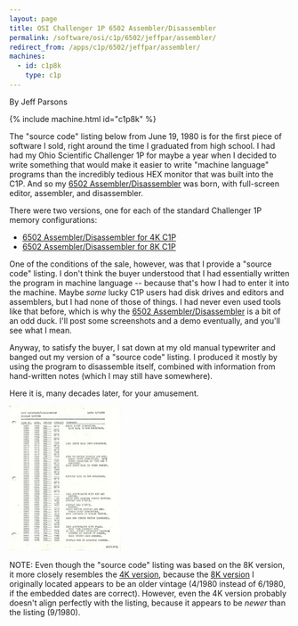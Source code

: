 ```yaml
---
layout: page
title: OSI Challenger 1P 6502 Assembler/Disassembler
permalink: /software/osi/c1p/6502/jeffpar/assembler/
redirect_from: /apps/c1p/6502/jeffpar/assembler/
machines:
  - id: c1p8k
    type: c1p
---
```


By Jeff Parsons

{% include machine.html id="c1p8k" %}

The "source code" listing below from June 19, 1980 is for the first piece of software I sold, right around the
time I graduated from high school.  I had had my Ohio Scientific Challenger 1P for maybe a year when I decided
to write something that would make it easier to write "machine language" programs than the incredibly tedious
HEX monitor that was built into the C1P.  And so my [6502 Assembler/Disassembler](ASSEMBLER-4K.json) was born,
with full-screen editor, assembler, and disassembler.

There were two versions, one for each of the standard Challenger 1P memory configurations:

- [6502 Assembler/Disassembler for 4K C1P](ASSEMBLER-4K.json)
- [6502 Assembler/Disassembler for 8K C1P](ASSEMBLER-8K.json)

One of the conditions of the sale, however, was that I provide a "source code" listing.  I don't think the buyer
understood that I had essentially written the program in machine language -- because that's how I had to enter it
into the machine.  Maybe *some* lucky C1P users had disk drives and editors and assemblers, but I had none of those
of things.  I had never even used tools like that before, which is why the [6502 Assembler/Disassembler](ASSEMBLER-4K.json)
is a bit of an odd duck.  I'll post some screenshots and a demo eventually, and you'll see what I mean.

Anyway, to satisfy the buyer, I sat down at my old manual typewriter and banged out my version of a "source
code" listing.  I produced it mostly by using the program to disassemble itself, combined with information from
hand-written notes (which I may still have somewhere).

Here it is, many decades later, for your amusement.

[<img src="covers/OSI_Assembler-Disassembler_Listing.jpg" width="200" height="260" alt="6502 Disassembler Listing (by Jeff Parsons, June 1980)"/>](https://1drv.ms/b/s!ArcO_mFRe1Z9gpM3XnzS74DR-GIgTA)

NOTE: Even though the "source code" listing was based on the 8K version, it more closely resembles the
[4K version](ASSEMBLER-4K.json), because the [8K version](ASSEMBLER-8K.json) I originally located appears to be
an older vintage (4/1980 instead of 6/1980, if the embedded dates are correct).  However, even the 4K version
probably doesn't align perfectly with the listing, because it appears to be *newer* than the listing (9/1980).
